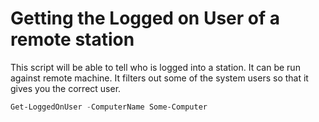 # Getting the Logged on User of a remote station

This script will be able to tell who is logged into a station.
It can be run against remote machine. It filters out some of the system users so that it gives you the correct user.

```powershell
Get-LoggedOnUser -ComputerName Some-Computer
```